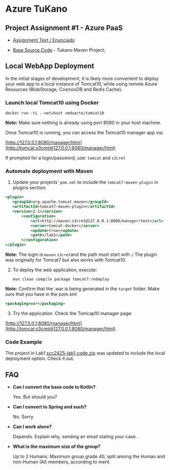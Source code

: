 # Azure TuKano
## Project Assignment #1 - Azure PaaS

* [Assignment Text / Enunciado](scc2425-proj1-tukano)

* [Base Source Code](https://github.com/smduarte/scc2425/tree/main/scc2425-tukano)  - Tukano Maven Project;

## Local WebApp Deployment

In the initial stages of development, it is likely more convenient to deploy your web app to a local instance
of Tomcat10, while using remote Azure Resources (BlobStorage, CosmosDB and Redis Cache).

### Launch local Tomcat10 using Docker

`docker run -ti --net=host smduarte/tomcat10`

**Note:** Make sure nothing is already using port 8080 in your host machine.

Once Tomcat10 is running, you can access the Tomcat10 manager app via:

[http://127.0.0.1:8080/manager/html](http://tomcat:s3cret@127.0.0.1:8080/manager/html)

If prompted for a login/password, use: `tomcat` and `s3cret`

### Automate deployment with Maven

1. Update your projects' `pom.xml` to include the `tomcat7-maven-plugin` in plugins section:

```xml
<plugin>
   <groupId>org.apache.tomcat.maven</groupId>
   <artifactId>tomcat7-maven-plugin</artifactId>
   <version>2.1</version>
       <configuration>
           <url>http://maven:s3cret@127.0.0.1:8080/manager/text</url>
           <server>tomcat-docker</server>
           <update>true</update>
           <path>/lab1</path>
       </configuration>
</plugin>
```
**Note:** The login is `maven` `s3cret`and the path must start with `/`
The plugin was originally for Tomcat7 but also works with Tomcat10.

2. To deploy the web application, execute:

   `mvn clean compile package tomcat7:redeploy`

**Note:** Confirm that the .war is being generated in the `target` folder. Make sure
that you have in the pom.xml
```xml
<packaging>war</packaging>
```

3. Try the application. Check the Tomcap10 manager page:

[http://127.0.0.1:8080/manager/html](http://tomcat:s3cret@127.0.0.1:8080/manager/html)


### Code Example 

The project in Lab1 [scc2425-lab1-code.zip](../lab1/scc2425-lab1-code.zip) was updated
to include the local deployment option. Check it out.

## FAQ

+ **Can I convert the base code to Kotlin?**
  
  Yes. But should you?

+ **Can I convert to Spring and such?**
  
  No. Sorry.

+ **Can I work alone?**
  
  Depends. Explain why, sending an email stating your case.

+ **What is the maximum size of the group?**
  
  Up to 2 Humans. Maximum group grade 40, split among the Human and non-Human (AI) members, according to merit. 
